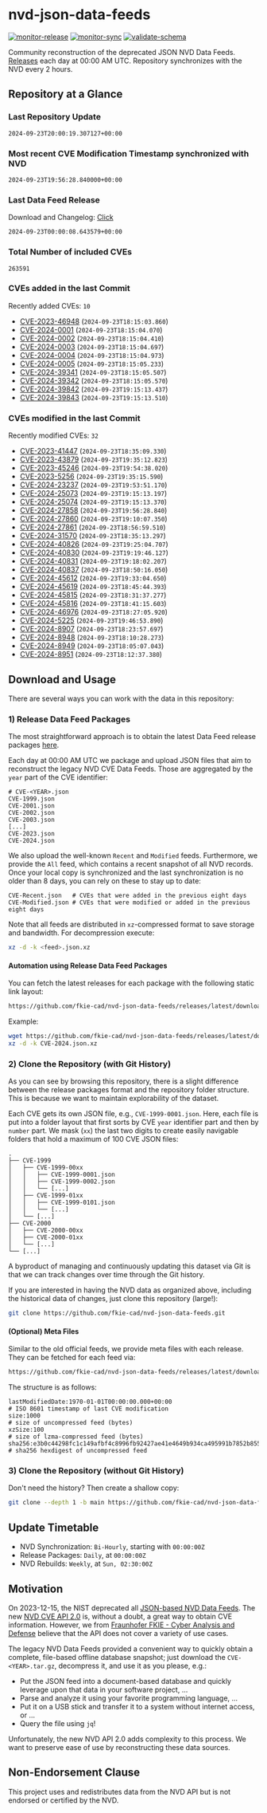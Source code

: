 # nvd-json-data-feeds

[![monitor-release](https://github.com/fkie-cad/nvd-json-data-feeds/actions/workflows/monitor_release.yml/badge.svg)](https://github.com/fkie-cad/nvd-json-data-feeds/actions/workflows/monitor_release.yml)
[![monitor-sync](https://github.com/fkie-cad/nvd-json-data-feeds/actions/workflows/monitor_sync.yml/badge.svg)](https://github.com/fkie-cad/nvd-json-data-feeds/actions/workflows/monitor_sync.yml)
[![validate-schema](https://github.com/fkie-cad/nvd-json-data-feeds/actions/workflows/validate_schema.yml/badge.svg)](https://github.com/fkie-cad/nvd-json-data-feeds/actions/workflows/validate_schema.yml)

Community reconstruction of the deprecated JSON NVD Data Feeds.
[Releases](https://github.com/fkie-cad/nvd-json-data-feeds/releases/latest) each day at 00:00 AM UTC.
Repository synchronizes with the NVD every 2 hours.

## Repository at a Glance

### Last Repository Update

```plain
2024-09-23T20:00:19.307127+00:00
```

### Most recent CVE Modification Timestamp synchronized with NVD

```plain
2024-09-23T19:56:28.840000+00:00
```

### Last Data Feed Release

Download and Changelog: [Click](https://github.com/fkie-cad/nvd-json-data-feeds/releases/latest)

```plain
2024-09-23T00:00:08.643579+00:00
```

### Total Number of included CVEs

```plain
263591
```

### CVEs added in the last Commit

Recently added CVEs: `10`

- [CVE-2023-46948](CVE-2023/CVE-2023-469xx/CVE-2023-46948.json) (`2024-09-23T18:15:03.860`)
- [CVE-2024-0001](CVE-2024/CVE-2024-00xx/CVE-2024-0001.json) (`2024-09-23T18:15:04.070`)
- [CVE-2024-0002](CVE-2024/CVE-2024-00xx/CVE-2024-0002.json) (`2024-09-23T18:15:04.410`)
- [CVE-2024-0003](CVE-2024/CVE-2024-00xx/CVE-2024-0003.json) (`2024-09-23T18:15:04.697`)
- [CVE-2024-0004](CVE-2024/CVE-2024-00xx/CVE-2024-0004.json) (`2024-09-23T18:15:04.973`)
- [CVE-2024-0005](CVE-2024/CVE-2024-00xx/CVE-2024-0005.json) (`2024-09-23T18:15:05.233`)
- [CVE-2024-39341](CVE-2024/CVE-2024-393xx/CVE-2024-39341.json) (`2024-09-23T18:15:05.507`)
- [CVE-2024-39342](CVE-2024/CVE-2024-393xx/CVE-2024-39342.json) (`2024-09-23T18:15:05.570`)
- [CVE-2024-39842](CVE-2024/CVE-2024-398xx/CVE-2024-39842.json) (`2024-09-23T19:15:13.437`)
- [CVE-2024-39843](CVE-2024/CVE-2024-398xx/CVE-2024-39843.json) (`2024-09-23T19:15:13.510`)


### CVEs modified in the last Commit

Recently modified CVEs: `32`

- [CVE-2023-41447](CVE-2023/CVE-2023-414xx/CVE-2023-41447.json) (`2024-09-23T18:35:09.330`)
- [CVE-2023-43879](CVE-2023/CVE-2023-438xx/CVE-2023-43879.json) (`2024-09-23T19:35:12.823`)
- [CVE-2023-45246](CVE-2023/CVE-2023-452xx/CVE-2023-45246.json) (`2024-09-23T19:54:38.020`)
- [CVE-2023-5256](CVE-2023/CVE-2023-52xx/CVE-2023-5256.json) (`2024-09-23T19:35:15.590`)
- [CVE-2024-23237](CVE-2024/CVE-2024-232xx/CVE-2024-23237.json) (`2024-09-23T19:53:51.170`)
- [CVE-2024-25073](CVE-2024/CVE-2024-250xx/CVE-2024-25073.json) (`2024-09-23T19:15:13.197`)
- [CVE-2024-25074](CVE-2024/CVE-2024-250xx/CVE-2024-25074.json) (`2024-09-23T19:15:13.370`)
- [CVE-2024-27858](CVE-2024/CVE-2024-278xx/CVE-2024-27858.json) (`2024-09-23T19:56:28.840`)
- [CVE-2024-27860](CVE-2024/CVE-2024-278xx/CVE-2024-27860.json) (`2024-09-23T19:10:07.350`)
- [CVE-2024-27861](CVE-2024/CVE-2024-278xx/CVE-2024-27861.json) (`2024-09-23T18:56:59.510`)
- [CVE-2024-31570](CVE-2024/CVE-2024-315xx/CVE-2024-31570.json) (`2024-09-23T18:35:13.297`)
- [CVE-2024-40826](CVE-2024/CVE-2024-408xx/CVE-2024-40826.json) (`2024-09-23T19:25:04.707`)
- [CVE-2024-40830](CVE-2024/CVE-2024-408xx/CVE-2024-40830.json) (`2024-09-23T19:19:46.127`)
- [CVE-2024-40831](CVE-2024/CVE-2024-408xx/CVE-2024-40831.json) (`2024-09-23T19:18:02.207`)
- [CVE-2024-40837](CVE-2024/CVE-2024-408xx/CVE-2024-40837.json) (`2024-09-23T18:50:16.050`)
- [CVE-2024-45612](CVE-2024/CVE-2024-456xx/CVE-2024-45612.json) (`2024-09-23T19:33:04.650`)
- [CVE-2024-45619](CVE-2024/CVE-2024-456xx/CVE-2024-45619.json) (`2024-09-23T18:45:44.393`)
- [CVE-2024-45815](CVE-2024/CVE-2024-458xx/CVE-2024-45815.json) (`2024-09-23T18:31:37.277`)
- [CVE-2024-45816](CVE-2024/CVE-2024-458xx/CVE-2024-45816.json) (`2024-09-23T18:41:15.603`)
- [CVE-2024-46976](CVE-2024/CVE-2024-469xx/CVE-2024-46976.json) (`2024-09-23T18:27:05.920`)
- [CVE-2024-5225](CVE-2024/CVE-2024-52xx/CVE-2024-5225.json) (`2024-09-23T19:46:53.890`)
- [CVE-2024-8907](CVE-2024/CVE-2024-89xx/CVE-2024-8907.json) (`2024-09-23T18:23:57.697`)
- [CVE-2024-8948](CVE-2024/CVE-2024-89xx/CVE-2024-8948.json) (`2024-09-23T18:10:28.273`)
- [CVE-2024-8949](CVE-2024/CVE-2024-89xx/CVE-2024-8949.json) (`2024-09-23T18:05:07.043`)
- [CVE-2024-8951](CVE-2024/CVE-2024-89xx/CVE-2024-8951.json) (`2024-09-23T18:12:37.380`)


## Download and Usage

There are several ways you can work with the data in this repository:

### 1) Release Data Feed Packages

The most straightforward approach is to obtain the latest Data Feed release packages [here](https://github.com/fkie-cad/nvd-json-data-feeds/releases/latest).

Each day at 00:00 AM UTC we package and upload JSON files that aim to reconstruct the legacy NVD CVE Data Feeds.
Those are aggregated by the `year` part of the CVE identifier:

```
# CVE-<YEAR>.json
CVE-1999.json
CVE-2001.json
CVE-2002.json
CVE-2003.json
[...]
CVE-2023.json
CVE-2024.json
```

We also upload the well-known `Recent` and `Modified` feeds.
Furthermore, we provide the `All` feed, which contains a recent snapshot of all NVD records.
Once your local copy is synchronized and the last synchronization is no older than 8 days, you can rely on these to stay up to date:

```plain
CVE-Recent.json   # CVEs that were added in the previous eight days
CVE-Modified.json # CVEs that were modified or added in the previous eight days
```

Note that all feeds are distributed in `xz`-compressed format to save storage and bandwidth.
For decompression execute:

```sh
xz -d -k <feed>.json.xz
```

#### Automation using Release Data Feed Packages

You can fetch the latest releases for each package with the following static link layout:

```sh
https://github.com/fkie-cad/nvd-json-data-feeds/releases/latest/download/CVE-<YEAR>.json.xz
```

Example:

```sh
wget https://github.com/fkie-cad/nvd-json-data-feeds/releases/latest/download/CVE-2024.json.xz
xz -d -k CVE-2024.json.xz
```

### 2) Clone the Repository (with Git History)

As you can see by browsing this repository, there is a slight difference between the release packages format and the repository folder structure.
This is because we want to maintain explorability of the dataset.

Each CVE gets its own JSON file, e.g., `CVE-1999-0001.json`.
Here, each file is put into a folder layout that first sorts by CVE `year` identifier part and then by `number` part.
We mask (`xx`) the last two digits to create easily navigable folders that hold a maximum of 100 CVE JSON files:

```plain
.
├── CVE-1999
│   ├── CVE-1999-00xx
│   │   ├── CVE-1999-0001.json
│   │   ├── CVE-1999-0002.json
│   │   └── [...]
│   ├── CVE-1999-01xx
│   │   ├── CVE-1999-0101.json
│   │   └── [...]
│   └── [...]
├── CVE-2000
│   ├── CVE-2000-00xx
│   ├── CVE-2000-01xx
│   └── [...]
└── [...]
```

A byproduct of managing and continuously updating this dataset via Git is that we can track changes over time through the Git history.

If you are interested in having the NVD data as organized above, including the historical data of changes, just clone this repository (large!):

```sh
git clone https://github.com/fkie-cad/nvd-json-data-feeds.git
```

#### (Optional) Meta Files

Similar to the old official feeds, we provide meta files with each release. They can be fetched for each feed via:

```sh
https://github.com/fkie-cad/nvd-json-data-feeds/releases/latest/download/CVE-<YEAR>.meta
```

The structure is as follows:

```plain
lastModifiedDate:1970-01-01T00:00:00.000+00:00                          # ISO 8601 timestamp of last CVE modification
size:1000                                                               # size of uncompressed feed (bytes)
xzSize:100                                                              # size of lzma-compressed feed (bytes)
sha256:e3b0c44298fc1c149afbf4c8996fb92427ae41e4649b934ca495991b7852b855 # sha256 hexdigest of uncompressed feed
```

### 3) Clone the Repository (without Git History)

Don't need the history? Then create a shallow copy:

```sh
git clone --depth 1 -b main https://github.com/fkie-cad/nvd-json-data-feeds.git
```


## Update Timetable

* NVD Synchronization: `Bi-Hourly`, starting with `00:00:00Z`
* Release Packages: `Daily`, at `00:00:00Z`
* NVD Rebuilds: `Weekly`, at `Sun, 02:30:00Z`


## Motivation

On 2023-12-15, the NIST deprecated all [JSON-based NVD Data Feeds](https://nvd.nist.gov/vuln/data-feeds#divRetirementBanner-1).
The new [NVD CVE API 2.0](https://nvd.nist.gov/developers/vulnerabilities) is, without a doubt, a great way to obtain CVE information.
However, we from [Fraunhofer FKIE - Cyber Analysis and Defense](https://www.fkie.fraunhofer.de/en/departments/cad.html) believe that the API does not cover a variety of use cases.

The legacy NVD Data Feeds provided a convenient way to quickly obtain a complete, file-based offline database snapshot; just download the `CVE-<YEAR>.tar.gz`, decompress it, and use it as you please, e.g.:

- Put the JSON feed into a document-based database and quickly leverage upon that data in your software project, ...
- Parse and analyze it using your favorite programming language, ...
- Put it on a USB stick and transfer it to a system without internet access, or ...
- Query the file using `jq`!

Unfortunately, the new NVD API 2.0 adds complexity to this process.
We want to preserve ease of use by reconstructing these data sources.

## Non-Endorsement Clause

This project uses and redistributes data from the NVD API but is not endorsed or certified by the NVD.
